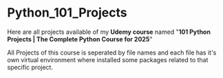 # Python_101_Projects
Here are all projects available of my <b>Udemy course</b> named "<b>101 Python Projects | The Complete Python Course for 2025</b>"
<p>
  All Projects of this course is seperated by file names and each file has it's own virtual environment where installed some packages related to that specific project.
</p>
